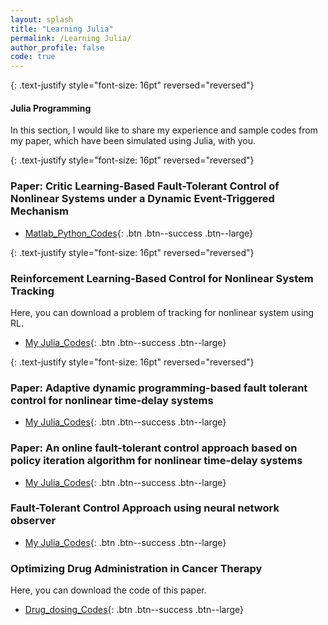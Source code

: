 ```yaml
---
layout: splash
title: "Learning Julia"
permalink: /Learning Julia/
author_profile: false
code: true
---
```



{: .text-justify style="font-size: 16pt" reversed="reversed"}
#### Julia Programming
In this section, I would like to share my experience and sample codes from my paper, which have been simulated using Julia, with you.

{: .text-justify style="font-size: 16pt" reversed="reversed"}
### Paper: Critic Learning-Based Fault-Tolerant Control of Nonlinear Systems under a Dynamic Event-Triggered Mechanism
- [Matlab_Python_Codes](https://farshad-rahimi.github.io/FarshadRahimi/files/paper_event.rar){: .btn .btn--success .btn--large}

{: .text-justify style="font-size: 16pt" reversed="reversed"}
### Reinforcement Learning-Based Control for Nonlinear System Tracking
Here, you can download a problem of tracking for nonlinear system using RL.
- [My Julia_Codes](https://farshad-rahimi.github.io/FarshadRahimi/files/Julia_My_code.rar){: .btn .btn--success .btn--large}

{: .text-justify style="font-size: 16pt" reversed="reversed"}
### Paper: Adaptive dynamic programming-based fault tolerant control for nonlinear time-delay systems
- [My Julia_Codes](https://farshad-rahimi.github.io/FarshadRahimi/files/Simulation_Julia_ADP1.rar){: .btn .btn--success .btn--large}


### Paper: An online fault-tolerant control approach based on policy iteration algorithm for nonlinear time-delay systems
- [My Julia_Codes](https://farshad-rahimi.github.io/FarshadRahimi/files/Simulation.rar){: .btn .btn--success .btn--large}

### Fault-Tolerant Control Approach using neural network observer
- [My Julia_Codes](https://farshad-rahimi.github.io/FarshadRahimi/files/Julia_codes_Neural_observer.rar){: .btn .btn--success .btn--large}

### Optimizing Drug Administration in Cancer Therapy
Here, you can download the code of this paper.
- [Drug_dosing_Codes](https://farshad-rahimi.github.io/FarshadRahimi/files/Final_version_codes.rar){: .btn .btn--success .btn--large}
